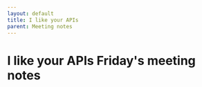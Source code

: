 ```yaml
---
layout: default
title: I like your APIs
parent: Meeting notes
---
```


# I like your APIs Friday's meeting notes


